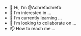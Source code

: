 - 👋 Hi, I’m @Achrefachrefb
- 👀 I’m interested in ...
- 🌱 I’m currently learning ...
- 💞️ I’m looking to collaborate on ...
- 📫 How to reach me ...

<!---
Achrefachrefb/Achrefachrefb is a ✨ special ✨ repository because its `README.md` (this file) appears on your GitHub profile.
You can click the Preview link to take a look at your changes.
--->
